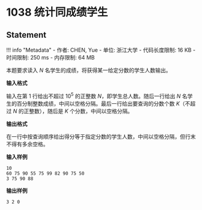 
# 1038 统计同成绩学生

## Statement

!!! info "Metadata"
    - 作者: CHEN, Yue
    - 单位: 浙江大学
    - 代码长度限制: 16 KB
    - 时间限制: 250 ms
    - 内存限制: 64 MB

本题要求读入 $N$ 名学生的成绩，将获得某一给定分数的学生人数输出。

**输入格式**

输入在第 1 行给出不超过 $10^5$ 的正整数 $N$，即学生总人数。随后一行给出 $N$ 名学生的百分制整数成绩，中间以空格分隔。最后一行给出要查询的分数个数 $K$（不超过 $N$ 的正整数），随后是 $K$ 个分数，中间以空格分隔。

**输出格式**

在一行中按查询顺序给出得分等于指定分数的学生人数，中间以空格分隔，但行末不得有多余空格。

**输入样例**
```plaintext
10
60 75 90 55 75 99 82 90 75 50
3 75 90 88
```

**输出样例**
```plaintext
3 2 0
```

